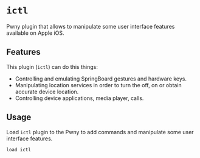 # `ictl`

Pwny plugin that allows to manipulate some user interface features available on Apple iOS.

## Features

This plugin (`ictl`) can do this things:

* Controlling and emulating SpringBoard gestures and hardware keys.
* Manipulating location services in order to turn the off, on or obtain accurate device location.
* Controlling device applications, media player, calls.

## Usage

Load `ictl` plugin to the Pwny to add commands and manipulate some user interface features.

`load ictl`
